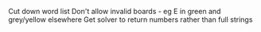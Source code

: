 Cut down word list
Don't allow invalid boards - eg E in green and grey/yellow elsewhere
Get solver to return numbers rather than full strings

